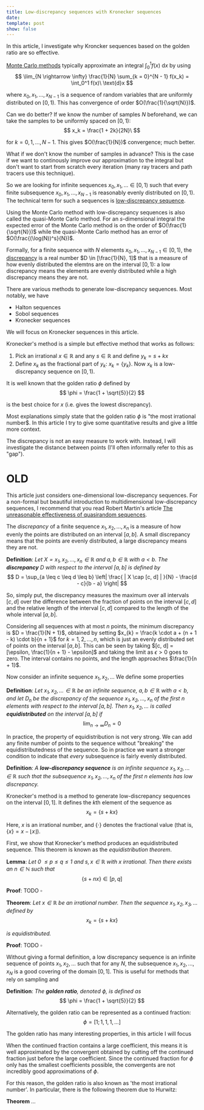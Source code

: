 ```yaml
---
title: Low-discrepancy sequences with Kronecker sequences
date: 
template: post
show: false
---
```


In this article, I investigate why Kroncker sequences based on the golden ratio are so effective.

[Monte Carlo methods](https://en.wikipedia.org/wiki/Monte_Carlo_method) typically approximate an integral $\int_0^1 f(x)\ \text{d}x$ by using
$$ \lim_{N \rightarrow \infty} \frac{1}{N} \sum_{k = 0}^{N - 1} f(x_k) = \int_0^1 f(x)\ \text{d}x $$

where $x_0, x_1, ..., x_{N - 1}$ is a sequence of random variables that are uniformly distributed on $[0, 1)$. This has convergence of order $O(\frac{1}{\sqrt{N}})$.

Can we do better? If we know the number of samples $N$ beforehand, we can take the samples to be uniformly spaced on $[0, 1)$:
$$ x_k = \frac{1 + 2k}{2N}\ $$

for $k = 0, 1, ..., N - 1$. This gives $O(\frac{1}{N})$ convergence; much better.

What if we don't know the number of samples in advance? This is the case if we want to continously improve our approximation to the integral but don't want to start from scratch every iteration (many ray tracers and path tracers use this technique).

So we are looking for infinite sequences $x_0, x_1, ... \in [0, 1)$ such that every finite subsequence $x_0, x_1, ..., x_{N - 1}$ is reasonably evenly distributed on $[0, 1)$. The technical term for such a sequences is [low-discrepancy sequence](https://en.wikipedia.org/wiki/Low-discrepancy_sequence).

Using the Monte Carlo method with low-discrepancy sequences is also called the quasi-Monte Carlo method. For an $s$-dimensional integral the expected error of the Monte Carlo method is on the order of $O(\frac{1}{\sqrt{N}})$ while the quasi-Monte Carlo method has an error of $O(\frac{(\log(N))^s}{N})$.

Formally, for a finite sequence with $N$ elements $x_0, x_1, ..., x_{N - 1} \in [0, 1)$, the [discrepancy](https://en.wikipedia.org/wiki/Discrepancy_of_a_sequence) is a real number $D \in [\frac{1}{N}, 1]$ that is a measure of how evenly distributed the elemtns are on the interval $[0, 1)$: a low discrepancy means the elements are evenly distributed while a high discrepancy means they are not.

There are various methods to generate low-discrepancy sequences. Most notably, we have
  - Halton sequences
  - Sobol sequences
  - Kronecker sequences

We will focus on Kronecker sequences in this article.

Kronecker's method is a simple but effective method that works as follows:
  1. Pick an irrational $x \in \mathbb{R}$ and any $s \in \mathbb{R}$ and define $y_k = s + kx$
  2. Define $x_k$ as the fractional part of $y_k$: $x_k = \{ y_k \}$. Now $x_k$ is a low-discrepancy sequence on $[0, 1)$.

It is well known that the golden ratio $\phi$ defined by
$$ \phi = \frac{1 + \sqrt{5}}{2} $$

is the best choice for $x$ (i.e. gives the lowest discrepancy).

Most explanations simply state that the golden ratio $\phi$ is "the most irrational number$. In this article I try to give some quantitative results and give a little more context.

The discrepancy is not an easy measure to work with. Instead, I will investigate the distance between points (I'll often informally refer to this as "gap").


# OLD

This article just considers one-dimensional low-discrepancy sequences. For a non-formal but beautiful introduction to multidimensional low-discrepancy sequences, I recommend that you read Robert Martin's article [The unreasonable effectiveness of quasirandom sequences](http://extremelearning.com.au/unreasonable-effectiveness-of-quasirandom-sequences).

The *discrepancy* of a finite sequence $x_1, x_2, ..., x_n$ is a measure of how evenly the points are distributed on an interval $[a, b]$. A small discrepancy means that the points are evenly distributed, a large discrepancy means they are not.

**Definition**: *Let $X = x_1, x_2, ..., x_n \in \mathbb{R}$ and $a, b \in \mathbb{R}$ with $a < b$. The **discrepancy** $D$ with respect to the interval $[a, b]$ is defined by*
$$ D = \sup_{a \leq c \leq d \leq b} \left| \frac{ | X \cap [c, d] | }{N} - \frac{d - c}{b - a} \right| $$

So, simply put, the discrepancy measures the maximum over all intervals $[c, d]$ over the difference between the fraction of points on the interval $[c, d]$ and the relative length of the interval $[c, d]$ compared to the length of the whole interval $[a, b]$.

Considering all sequences with at most $n$ points, the minimum discrepancy is $D = \frac{1}{N + 1}$, obtained by setting $x_{k} = \frac{k \cdot a + (n + 1 - k) \cdot b}{n + 1}$ for $k = 1, 2, ..., n$, which is just an evenly distributed set of points on the interval $[a, b]$. This can be seen by taking $[c, d] = [\epsilon, \frac{1}{n + 1} - \epsilon]$ and taking the limit as $\epsilon > 0$ goes to zero. The interval contains no points, and the length approaches $\frac{1}{n + 1}$.

Now consider an infinite sequence $x_1, x_2, ...$ We define some properties 

**Definition**: *Let $x_1, x_2, ... \in \mathbb{R}$ be an infinite sequence, $a, b \in \mathbb{R}$ with $a < b$, and let $D_n$ be the discrepancy of the sequence $x_1, x_2, ..., x_n$ of the first $n$ elements with respect to the interval $[a, b]$. Then $x_1, x_2, ...$ is called **equidistributed** on the interval $[a, b]$ if*
$$ \lim_{n \rightarrow \infty} D_n = 0 $$

In practice, the property of equidistribution is not very strong. We can add any finite number of points to the sequence without "breaking" the equidistributedness of the sequence. So in practice we want a stronger condition to indicate that *every* subsequence is fairly evenly distributed.

**Definition**: *A **low-discrepancy sequence** is an infinite sequence $x_1, x_2, ... \in \mathbb{R}$ such that the subsequence $x_1, x_2, ..., x_n$ of the first $n$ elements has low discrepancy.*

Kronecker's method is a method to generate low-discrepancy sequences on the interval $[0, 1]$. It defines the $k$th element of the sequence as
$$ x_k = \{ s + kx \} $$

Here, $x$ is an irrational number, and $\{ \cdot \}$ denotes the fractional value (that is, $\{ x \} = x - \lfloor x \rfloor$).

First, we show that Kronecker's method produces an equidistributed sequence. This theorem is known as the *equidistribution theorem*.

**Lemma**: *Let 0 $\leq p \leq q \leq 1$ and $s, x \in \mathbb{R}$ with $x$ irrational. Then there exists an $n \in \mathbb{N}$ such that*
$$ \{ s + nx \} \in [p, q] $$

**Proof**: TODO
$\square$


**Theorem**: *Let $x \in \mathbb{R}$ be an irrational number. Then the sequence $x_1, x_2, x_3, ...$ defined by*
$$ x_k = \{ s + kx \} $$

*is equidistributed.*

**Proof**: TODO
$\square$


Without giving a formal definition, a low discrepancy sequence is an infinite sequence of points $x_1, x_2, ...$ such that for any $N$, the subsequence $x_1, x_2, ..., x_N$ is a good covering of the domain $[0, 1]$. This is useful for methods that rely on sampling and 

**Definition**: *The **golden ratio**, denoted $\phi$, is defined as*
$$ \phi = \frac{1 + \sqrt{5}}{2} $$

Alternatively, the golden ratio can be represented as a continued fraction:
$$ \phi = [1; 1, 1, 1, ...] $$

The golden ratio has many interesting properties, in this article I will focus

When the continued fraction contains a large coefficient, this means it is well approximated by the convergent obtained by cutting off the continued fraction just before the large coefficient. Since the continued fraction for $\phi$ only has the smallest coefficients possible, the convergents are not incredibly good approximations of $\phi$.

For this reason, the golden ratio is also known as 'the most irrational number'. In particular, there is the following theorem due to Hurwitz:

**Theorem** *...*

